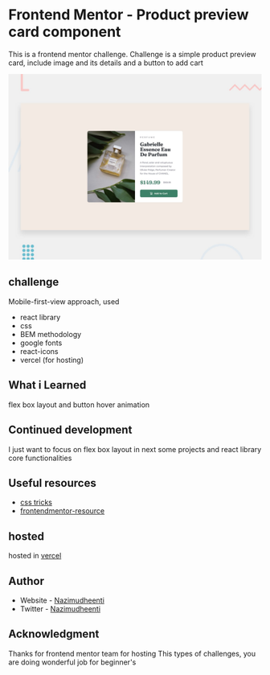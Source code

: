 # Frontend Mentor - Product preview card component
This is a frontend mentor challenge. Challenge is a simple product preview card, include image and its details and a button to add cart

![challenge.jpg](./design/desktop-preview.jpg)

## challenge 
Mobile-first-view approach, used

* react library
* css 
* BEM methodology
* google fonts
* react-icons
* vercel (for hosting)

## What i Learned
flex box layout and button hover animation 

## Continued development
I just want to focus on flex box layout in next some projects and react library core functionalities

## Useful resources
- [css tricks](https://css-tricks.com/)
- [frontendmentor-resource](https://www.frontendmentor.io/resources)

## hosted 
hosted in [vercel](https://)

## Author
- Website - [Nazimudheenti](https://nazimudheenti-portfolio.netlify.app)
- Twitter - [Nazimudheenti](https://twitter.com/Nazimudheent)

## Acknowledgment 
Thanks for frontend mentor team for hosting This types of challenges, you are doing wonderful job for beginner's